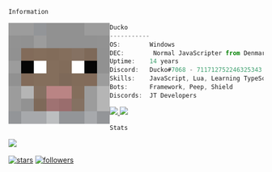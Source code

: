 ```bash
Information
```

<img src="SHEEP.png" align="left" width=200>

```ts
Ducko
-----------
OS:        Windows
DEC:        Normal JavaScripter from Denmark
Uptime:    14 years
Discord:   Ducko#7068 - 711712752246325343
Skills:    JavaScript, Lua, Learning TypeScript
Bots:      Framework, Peep, Shield
Discords:  JT Developers
```
<p align="left">
  <a href="https://discord.com/users/711712752246325343">
    <img src="https://discord.c99.nl/widget/theme-4/711712752246325343.png"/>
  </a>
  <a href="https://discord.com/users/711712752246325343">
    <img src="https://discord.c99.nl/widget/theme-1/711712752246325343.png"/>
  </a>
</p>
  
```bash
Stats
```

<a href="https://github.com/DuckoDas/">
  <img src="https://komarev.com/ghpvc/?username=DuckoDas&color=5865f2&style=for-the-badge">
</a>

[![stars](https://img.shields.io/github/stars/DuckoDas?color=5865f2&label=stars&style=for-the-badge)](https://github.com/DuckoDas/)
[![followers](https://img.shields.io/github/followers/DuckoDas?color=5865f2&style=for-the-badge)](https://github.com/DuckoDas/)
